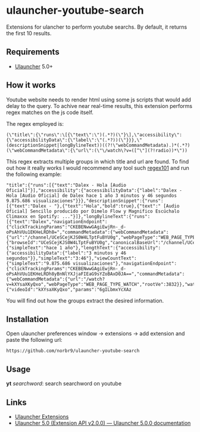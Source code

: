 # ulauncher-youtube-search
Extensions for ulancher to perform youtube searchs. By default, it returns the first 10 results.

## Requirements

* [Ulauncher](https://github.com/Ulauncher/Ulauncher) 5.0+


## How it works
Youtube website needs to render html using some js scripts that would add delay to the query. To achive near real-time results, this extension performs regex matches on the js code itself.

The regex employed is:

```
(\"title\":{\"runs\":\[{\"text\":\")(.*?)(\"}\],\"accessibility\":{\"accessibilityData\":{\"label\":\"(.*?))(\"}}},\"(descriptionSnippet|longBylineText))((?!\"webCommandMetadata).)*(.*?)(\"webCommandMetadata\":{\"url\":(\"\/watch\?v=([^\"](?!radio))*\"))
```

This regex extracts multiple groups in which title and url are found. To find out how it really works I would recommend any tool such [regex101](https://regex101.com) and run the following example:

```
"title":{"runs":[{"text":"Dalex - Hola [Audio Oficial]"}],"accessibility":{"accessibilityData":{"label":"Dalex - Hola [Audio Oficial] de Dalex hace 1 año 3 minutos y 46 segundos 9.875.686 visualizaciones"}}},"descriptionSnippet":{"runs":[{"text":"Dalex - "},{"text":"Hola","bold":true},{"text":" [Audio Oficial] Sencillo producido por Dimelo Flow y Magnifico Escúchalo Climaxxx en Spotify: ..."}]},"longBylineText":{"runs":[{"text":"Dalex","navigationEndpoint":{"clickTrackingParams":"CKEBENwwGAgiEwjRn-_d-oPsAhVUu1EKHeLRDh8=","commandMetadata":{"webCommandMetadata":{"url":"/channel/UCeSCejKJS0W4LTptFuBYU0g","webPageType":"WEB_PAGE_TYPE_CHANNEL","rootVe":3611}},"browseEndpoint":{"browseId":"UCeSCejKJS0W4LTptFuBYU0g","canonicalBaseUrl":"/channel/UCeSCejKJS0W4LTptFuBYU0g"}}}]},"publishedTimeText":{"simpleText":"hace 1 año"},"lengthText":{"accessibility":{"accessibilityData":{"label":"3 minutos y 46 segundos"}},"simpleText":"3:46"},"viewCountText":{"simpleText":"9.875.686 visualizaciones"},"navigationEndpoint":{"clickTrackingParams":"CKEBENwwGAgiEwjRn-_d-oPsAhVUu1EKHeLRDh8yBnNlYXJjaFIEaG9sYZoBAxD0JA==","commandMetadata":{"webCommandMetadata":{"url":"/watch?v=kXYsaXKyQxo","webPageType":"WEB_PAGE_TYPE_WATCH","rootVe":3832}},"watchEndpoint":{"videoId":"kXYsaXKyQxo","params":"6gILbmxYcXAz
```

You will find out how the groups extract the desired information.


## Installation
Open ulauncher preferences window -> extensions -> add extension and paste the following url:

```
https://github.com/norbr9/ulauncher-youtube-search
```

## Usage
**yt** *searchword*: search searchword on youtube


## Links
* [Ulauncher Extensions](https://ext.ulauncher.io/)
* [Ulauncher 5.0 (Extension API v2.0.0) — Ulauncher 5.0.0 documentation](http://docs.ulauncher.io/en/latest/)
